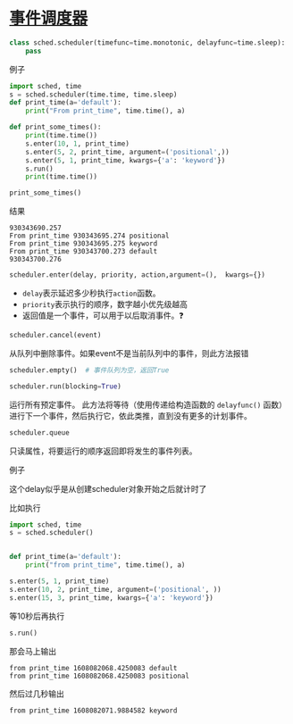# [事件调度器](https://docs.python.org/zh-cn/3/library/sched.html)

```python
class sched.scheduler(timefunc=time.monotonic, delayfunc=time.sleep):
    pass
```

例子

```python
import sched, time
s = sched.scheduler(time.time, time.sleep)
def print_time(a='default'):
    print("From print_time", time.time(), a)

def print_some_times():
    print(time.time())
    s.enter(10, 1, print_time)
    s.enter(5, 2, print_time, argument=('positional',))
    s.enter(5, 1, print_time, kwargs={'a': 'keyword'})
    s.run()
    print(time.time())

print_some_times()
```

结果

```
930343690.257
From print_time 930343695.274 positional
From print_time 930343695.275 keyword
From print_time 930343700.273 default
930343700.276
```





```python
scheduler.enter(delay, priority, action,argument=(),  kwargs={})
```

- `delay`表示延迟多少秒执行`action`函数。
- `priority`表示执行的顺序，数字越小优先级越高
- 返回值是一个事件，可以用于以后取消事件。:question:

```python
scheduler.cancel(event)
```

从队列中删除事件。如果event不是当前队列中的事件，则此方法报错

```python
scheduler.empty()  # 事件队列为空，返回True
```

```python
scheduler.run(blocking=True)
```

运行所有预定事件。 此方法将等待（使用传递给构造函数的 `delayfunc()` 函数）进行下一个事件，然后执行它，依此类推，直到没有更多的计划事件。

```python
scheduler.queue
```

只读属性，将要运行的顺序返回即将发生的事件列表。



例子



这个delay似乎是从创建scheduler对象开始之后就计时了

比如执行

```python
import sched, time
s = sched.scheduler()


def print_time(a='default'):
    print("from print_time", time.time(), a)

s.enter(5, 1, print_time)
s.enter(10, 2, print_time, argument=('positional', ))
s.enter(15, 3, print_time, kwargs={'a': 'keyword'})
```

等10秒后再执行

```python
s.run()
```

那会马上输出

```
from print_time 1608082068.4250083 default
from print_time 1608082068.4250083 positional
```

然后过几秒输出

```
from print_time 1608082071.9884582 keyword
```

